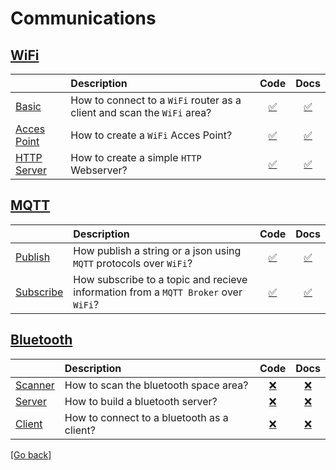 # Communications
## [WiFi](/communications/wifi)
| | Description | Code | Docs |
|-|:------------|:----:|:----:|
|[Basic](/communications/wifi/basic) |How to connect to a `WiFi` router as a client and scan the `WiFi` area? |[:white_check_mark:](/communications/wifi/basic/basic.ino)|[:white_check_mark:](/communications/wifi/basic/README.md)|
|[Acces Point](/communications/wifi/access_point) |How to create a `WiFi` Acces Point? |[:white_check_mark:](/communications/wifi/access_point/access_point.ino)|[:white_check_mark:](/communications/wifi/access_point/README.md)| 
|[HTTP Server](/communications/wifi/http_server) |How to create a simple `HTTP` Webserver? |[:white_check_mark:](/communications/wifi/http_server/http_server.ino)|[:white_check_mark:](/communications/wifi/http_server/README.md)| 

## [MQTT](/communications/mqtt)
| | Description | Code | Docs |
|-|:------------|:----:|:----:|
|[Publish](/communications/mqtt/publish) |How publish a string or a json using `MQTT` protocols over `WiFi`? |[:white_check_mark:](/communications/mqtt/publish/publish.ino)|[:white_check_mark:](/communications/mqtt/publish/README.md)| 
|[Subscribe](/communications/mqtt/subscribe) |How subscribe to a topic and recieve information from a `MQTT Broker` over `WiFi`? |[:white_check_mark:](/communications/mqtt/subscribe/subscribe.ino)|[:white_check_mark:](/communications/mqtt/subscribe/README.md)| 

## [Bluetooth](/communications/bluetooth)
| | Description | Code | Docs |
|-|:------------|:----:|:----:|
|[Scanner](/communications/bluetooth/scan) |How to scan the bluetooth space area? |[:x:](/communications/bluetooth/scan/scan.ino)|[:x:](/communications/bluetooth/README.md)|
|[Server](/communications/bluetooth/server) |How to build a bluetooth server? |[:x:](/communications/bluetooth/server/server.ino)|[:x:](/communications/bluetooth/README.md)|
|[Client](/communications/bluetooth/client) |How to connect to a bluetooth as a client? |[:x:](/communications/bluetooth/client/client.ino)|[:x:](/communications/bluetooth/README.md)|

[[Go back]](/README.md)